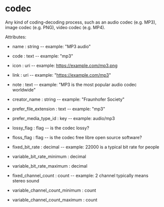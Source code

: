 # codec

Any kind of coding-decoding process, such as an audio codec (e.g. MP3), image codec (e.g. PNG), video codec (e.g. MP4).

Attributes:

* name : string -- example: "MP3 audio"

* code : text -- example: "mp3"

* icon : uri -- example: https://example.com/mp3.png

* link : uri -- example: "https://example.com/mp3"

* note : text -- example: "MP3 is the most popular audio codec worldwide"

* creator_name : string -- example: "Fraunhofer Society"

* prefer_file_extension : text -- example: "mp3"

* prefer_media_type_id : key -- example: audio/mp3

* lossy_flag : flag -- is the codec lossy?

* floss_flag : flag -- is the codec free libre open source software?

* fixed_bit_rate : decimal -- example: 22000 is a typical bit rate for people

* variable_bit_rate_minimum : decimal

* variable_bit_rate_maximum : decimal

* fixed_channel_count : count -- example: 2 channel typically means stereo sound

* variable_channel_count_minimum : count

* variable_channel_count_maximum : count

